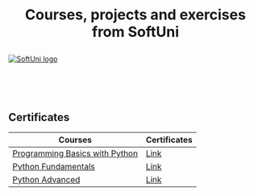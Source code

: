 # <p align="center"> Courses, projects and exercises from SoftUni <p>
  
<a href="https://softuni.bg/trainings/courses" rel="Courses">  ![SoftUni logo][logo] <a/>

[logo]: http://innovationstarterbox.bg/wp-content/uploads/2016/05/Softuni_logo_trasparent.png "Logo Title Text 2"

<br/>
<br/>
<br/>

<h2> Certificates </h2>

|**Courses**|**Certificates**| 
|---|---|
|<a href="https://softuni.bg/trainings/2777/programming-basics-with-python-february-2020" > Programming Basics with Python </a>   | <a href="https://softuni.bg/certificates/details/78672/faa5eec9"> Link</a> |
|<a href="https://softuni.bg/trainings/2833/python-fundamentals-may-2020"> Python Fundamentals  </a>| <a href="https://softuni.bg/certificates/details/85518/29a89dac"> Link</a> |
|<a href="https://softuni.bg/trainings/3013/python-advanced-september-2020"> Python Advanced  </a>| <a href="https://softuni.bg/Certificates/Details/90096/064c082d"> Link</a> |
